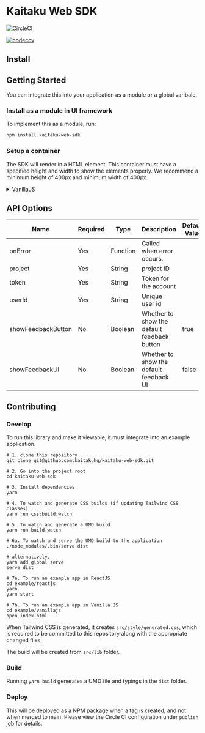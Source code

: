 # Kaitaku Web SDK

[![CircleCI](https://circleci.com/gh/kaitakuhq/kaitaku-web-sdk/tree/main.svg?style=svg&circle-token=f9dcf93ba15bc1cb98e17345e39a9fbcce2c3f10)](https://circleci.com/gh/kaitakuhq/kaitaku-web-sdk/tree/main)

[![codecov](https://codecov.io/gh/kaitakuhq/kaitaku-web-sdk/branch/main/graph/badge.svg?token=90U0CUACM1)](https://codecov.io/gh/kaitakuhq/kaitaku-web-sdk)

## Install

## Getting Started

You can integrate this into your application as a module or a global varibale.

<!-- ## Examples -->

<!-- ### Use in ReactJS -->


### Install as a module in UI framework

To implement this as a module, run:

```sh
npm install kaitaku-web-sdk
```

### Setup a container

The SDK will render in a HTML element. This container must have a specified height and width to show the elements properly. We recommend a minimum height of 400px and minimum width of 400px.

<details>
 <summary>VanillaJS</summary>

```
<!doctype html>
<html>

<head>
    <script type="text/javascript" src="./../build/browser/main.js"></script>

    <title>Vanilla JS Example</title>
    <style>
        #feedback-container {
            position: absolute;
            top: 50px;
            left: 50px;
            height: 400px;
            width: 400px;
        }
    </style>
</head>

<body>
    <div id="feedback-container"></div>
    <button id="app-button" type="button">Show Feedback </button>
</body>

<script>
    const container = document.getElementById('feedback-container')
    const token = 'eyJhbGciOiJIUzI1NiIsInR5cCI6IkpXVCJ9.eyJ1c2VyX2lkIjoiWmdOS0NBalVIbERoak85bms1bW4iLCJjcmVhdGVkX2F0IjoiMjAyMi0wNC0xN1QxODo1MTo1Ni41OTI2OCswOTowMCJ9.lL2kmWdoAhCfZOe1r7yl-7k4n-5EVdcwj6QhuB-tEek'
    const projectId = 'mVhuSeRl9UXjJevV0sTy'
    const user1 = 'user1'

    document.getElementById('app-button').onclick = function () {
        //click me function!
        console.log("app-button clicked")

        new Kaitaku(container, {
            onError: (err) => {
                console.error(err)
            },
            projectId: projectId,
            token: token,
            userId: user1,
        })
    }
</script>

</html>
```

</details>
<!-- ### Load this SDK as a global variable on a browser -->


<!-- ## Multiple Frameworks -->

<!-- Run in React // TODO -->

<!-- Run in Angular // TODO -->

## API Options

| Name | Required | Type | Description | Default Value |
|--|--|--|--|--|
| onError | Yes | Function | Called when error occurs.  |  |
| project | Yes | String | project ID | |
| token | Yes | String | Token for the account |  |
| userId | Yes | String | Unique user id | |
| showFeedbackButton | No | Boolean | Whether to show the default feedback button | true |
| showFeedbackUI | No | Boolean | Whether to show the default feedback UI | false |

## Contributing


### Develop


To run this library and make it viewable, it must integrate into an example application.

```
# 1. clone this repository
git clone git@github.com:kaitakuhq/kaitaku-web-sdk.git

# 2. Go into the project root
cd kaitaku-web-sdk

# 3. Install dependencies
yarn

# 4. To watch and generate CSS builds (if updating Tailwind CSS classes)
yarn run css:build:watch

# 5. To watch and generate a UMD build
yarn run build:watch

# 6a. To watch and serve the UMD build to the application
./node_modules/.bin/serve dist

# alternatively,
yarn add global serve
serve dist

# 7a. To run an example app in ReactJS
cd example/reactjs
yarn
yarn start

# 7b. To run an example app in Vanilla JS
cd example/vanillajs
open index.html

```

When Tailwind CSS is generated, it creates `src/style/generated.css`, which is required to be committed to this repository along with the appropriate changed files.

The build will be created from `src/lib` folder.

### Build

Running `yarn build` generates a UMD file and typings in the `dist` folder.

### Deploy

This will be deployed as a NPM package when a tag is created, and not when merged to main. Please view the Circle CI configuration under `publish` job for details.